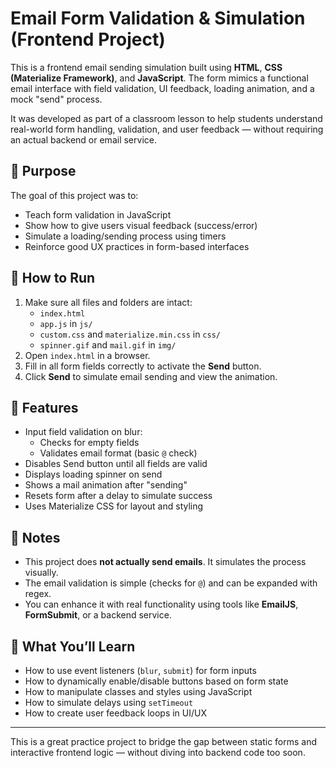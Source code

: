 # Email Form Validation & Simulation (Frontend Project)

This is a frontend email sending simulation built using **HTML**, **CSS (Materialize Framework)**, and **JavaScript**. The form mimics a functional email interface with field validation, UI feedback, loading animation, and a mock "send" process.

It was developed as part of a classroom lesson to help students understand real-world form handling, validation, and user feedback — without requiring an actual backend or email service.

## 🎯 Purpose

The goal of this project was to:
- Teach form validation in JavaScript
- Show how to give users visual feedback (success/error)
- Simulate a loading/sending process using timers
- Reinforce good UX practices in form-based interfaces

## 🧱 How to Run

1. Make sure all files and folders are intact:
   - `index.html`
   - `app.js` in `js/`
   - `custom.css` and `materialize.min.css` in `css/`
   - `spinner.gif` and `mail.gif` in `img/`
2. Open `index.html` in a browser.
3. Fill in all form fields correctly to activate the **Send** button.
4. Click **Send** to simulate email sending and view the animation.

## 🚀 Features

- Input field validation on blur:
  - Checks for empty fields
  - Validates email format (basic `@` check)
- Disables Send button until all fields are valid
- Displays loading spinner on send
- Shows a mail animation after "sending"
- Resets form after a delay to simulate success
- Uses Materialize CSS for layout and styling

## 📌 Notes

- This project does **not actually send emails**. It simulates the process visually.
- The email validation is simple (checks for `@`) and can be expanded with regex.
- You can enhance it with real functionality using tools like **EmailJS**, **FormSubmit**, or a backend service.

## 🧠 What You’ll Learn

- How to use event listeners (`blur`, `submit`) for form inputs
- How to dynamically enable/disable buttons based on form state
- How to manipulate classes and styles using JavaScript
- How to simulate delays using `setTimeout`
- How to create user feedback loops in UI/UX

---

This is a great practice project to bridge the gap between static forms and interactive frontend logic — without diving into backend code too soon.
